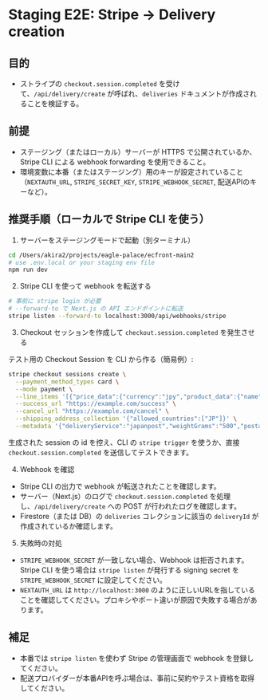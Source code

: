 # Staging E2E: Stripe -> Delivery creation

## 目的
- ストライプの `checkout.session.completed` を受けて、`/api/delivery/create` が呼ばれ、`deliveries` ドキュメントが作成されることを検証する。

## 前提
- ステージング（またはローカル）サーバーが HTTPS で公開されているか、Stripe CLI による webhook forwarding を使用できること。
- 環境変数に本番（またはステージング）用のキーが設定されていること（`NEXTAUTH_URL`, `STRIPE_SECRET_KEY`, `STRIPE_WEBHOOK_SECRET`, 配送APIのキーなど）。

## 推奨手順（ローカルで Stripe CLI を使う）

1. サーバーをステージングモードで起動（別ターミナル）

```bash
cd /Users/akira2/projects/eagle-palace/ecfront-main2
# use .env.local or your staging env file
npm run dev
```

2. Stripe CLI を使って webhook を転送する

```bash
# 事前に stripe login が必要
# --forward-to で Next.js の API エンドポイントに転送
stripe listen --forward-to localhost:3000/api/webhooks/stripe
```

3. Checkout セッションを作成して `checkout.session.completed` を発生させる

テスト用の Checkout Session を CLI から作る（簡易例）:

```bash
stripe checkout sessions create \
  --payment_method_types card \
  --mode payment \
  --line_items '[{"price_data":{"currency":"jpy","product_data":{"name":"Test"},"unit_amount":1000},"quantity":1}]' \
  --success_url "https://example.com/success" \
  --cancel_url "https://example.com/cancel" \
  --shipping_address_collection '{"allowed_countries":["JP"]}' \
  --metadata '{"deliveryService":"japanpost","weightGrams":"500","postalCode":"150-0001"}'
```

生成された session の id を控え、CLI の `stripe trigger` を使うか、直接 `checkout.session.completed` を送信してテストできます。

4. Webhook を確認

- Stripe CLI の出力で webhook が転送されたことを確認します。
- サーバー（Next.js）のログで `checkout.session.completed` を処理し、`/api/delivery/create` への POST が行われたログを確認します。
- Firestore（または DB）の `deliveries` コレクションに該当の `deliveryId` が作成されているか確認します。

5. 失敗時の対処

- `STRIPE_WEBHOOK_SECRET` が一致しない場合、Webhook は拒否されます。Stripe CLI を使う場合は `stripe listen` が発行する signing secret を `STRIPE_WEBHOOK_SECRET` に設定してください。
- `NEXTAUTH_URL` は `http://localhost:3000` のように正しいURLを指していることを確認してください。プロキシやポート違いが原因で失敗する場合があります。

## 補足
- 本番では `stripe listen` を使わず Stripe の管理画面で webhook を登録してください。
- 配送プロバイダーが本番APIを呼ぶ場合は、事前に契約やテスト資格を取得してください。
